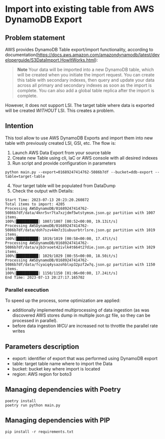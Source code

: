 # Import into existing table from AWS DynamoDB Export

## Problem statement

AWS provides DynamoDB Table export/import functionality, according to documentation(https://docs.aws.amazon.com/amazondynamodb/latest/developerguide/S3DataImport.HowItWorks.html):

> **Note**
> Your data will be imported into a new DynamoDB table, which will be created when you initiate the import request. You can create this table with secondary indexes, then query and update your data across all primary and secondary indexes as soon as the import is complete. You can also add a global table replica after the import is complete.

However, it does not support LSI. The target table where data is exported will be created *WITHOUT* LSI. This creates a problem.

## Intention

This tool allow to use AWS DynamoDB Exports and import them into new table with previously created LSI, GSI, etc.
The flow is:
1. Launch AWS Data Export from your source table
2. Create new Table using cli, IaC or AWS console with all desired indexes
3. Run script and provide configuration in parameters
```shell
python main.py --export=01689247414762-5086b7df --bucket=ddb-export --table=target-table
```
4. Your target table will be populated from DataDump
5. Check the output with Details:

```shell
Start Time: 2023-07-13 20:23:20.260872
Total items to import: 4205
Processing AWSDynamoDB/01689247414762-5086b7df/data/4knr5vr7ta7xzjdmf5wtstymsm.json.gz partition with 1007 items.
100%|██████████| 1007/1007 [00:52<00:00, 19.13it/s]
Processing AWSDynamoDB/01689247414762-5086b7df/data/doh7szv44m7z3iubuurbtrlsre.json.gz partition with 1019 items.
100%|██████████| 1019/1019 [00:58<00:00, 17.47it/s]
Processing AWSDynamoDB/01689247414762-5086b7df/data/ajb3rxoet42ivlk4t664t27die.json.gz partition with 1029 items.
100%|██████████| 1029/1029 [00:55<00:00, 18.50it/s]
Processing AWSDynamoDB/01689247414762-5086b7df/data/fcyaiq4ysazohblxp32pzf2w7q.json.gz partition with 1150 items.
100%|██████████| 1150/1150 [01:06<00:00, 17.24it/s]
End Time: 2023-07-13 20:27:17.165702
```

### Parallel execution
To speed up the process, some optimization are applied:
- additionally implemented multiprocessing of data ingestion (as was discovered AWS stores dump in multiple json.gz file, so they can be processed in parallel).
- before data ingestion *WCU* are increased not to throttle the parallel rate writes

## Parameters description

- export: identifier of export that was performed using DynamoDB export
- table: target table name where to import the Data
- bucket: bucket key where import is located
- region: AWS region for boto3

## Managing dependencies with Poetry

```shell
poetry install
poetry run python main.py             
```

## Managing dependencies with PIP

```shell
pip install -r requirements.txt
```
